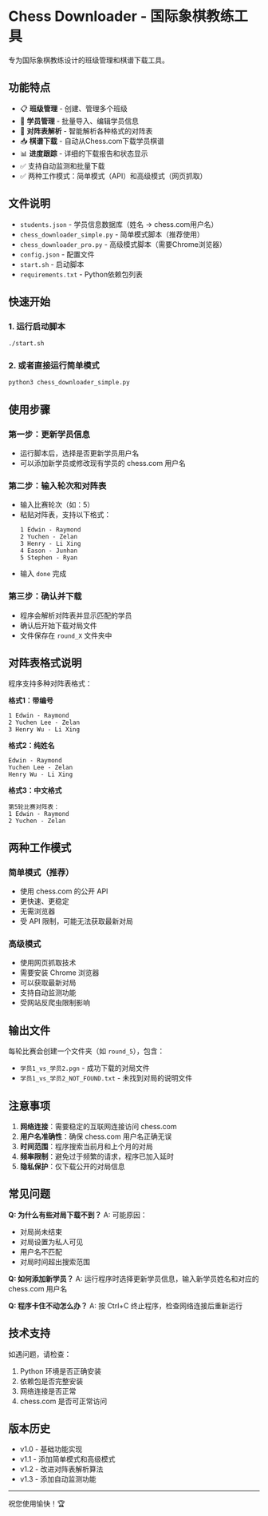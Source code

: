 # Chess Downloader - 国际象棋教练工具

专为国际象棋教练设计的班级管理和棋谱下载工具。

## 功能特点

- 📋 **班级管理** - 创建、管理多个班级
- 👥 **学员管理** - 批量导入、编辑学员信息  
- 🎯 **对阵表解析** - 智能解析各种格式的对阵表
- 📥 **棋谱下载** - 自动从Chess.com下载学员棋谱
- 📊 **进度跟踪** - 详细的下载报告和状态显示
- ✅ 支持自动监测和批量下载
- ✅ 两种工作模式：简单模式（API）和高级模式（网页抓取）

## 文件说明

- `students.json` - 学员信息数据库（姓名 -> chess.com用户名）
- `chess_downloader_simple.py` - 简单模式脚本（推荐使用）
- `chess_downloader_pro.py` - 高级模式脚本（需要Chrome浏览器）
- `config.json` - 配置文件
- `start.sh` - 启动脚本
- `requirements.txt` - Python依赖包列表

## 快速开始

### 1. 运行启动脚本
```bash
./start.sh
```

### 2. 或者直接运行简单模式
```bash
python3 chess_downloader_simple.py
```

## 使用步骤

### 第一步：更新学员信息
- 运行脚本后，选择是否更新学员用户名
- 可以添加新学员或修改现有学员的 chess.com 用户名

### 第二步：输入轮次和对阵表
- 输入比赛轮次（如：5）
- 粘贴对阵表，支持以下格式：
  ```
  1 Edwin - Raymond 
  2 Yuchen - Zelan
  3 Henry - Li Xing 
  4 Eason - Junhan
  5 Stephen - Ryan
  ```
- 输入 `done` 完成

### 第三步：确认并下载
- 程序会解析对阵表并显示匹配的学员
- 确认后开始下载对局文件
- 文件保存在 `round_X` 文件夹中

## 对阵表格式说明

程序支持多种对阵表格式：

**格式1：带编号**
```
1 Edwin - Raymond 
2 Yuchen Lee - Zelan
3 Henry Wu - Li Xing 
```

**格式2：纯姓名**
```
Edwin - Raymond
Yuchen Lee - Zelan
Henry Wu - Li Xing
```

**格式3：中文格式**
```
第5轮比赛对阵表：
1 Edwin - Raymond 
2 Yuchen - Zelan
```

## 两种工作模式

### 简单模式（推荐）
- 使用 chess.com 的公开 API
- 更快速、更稳定
- 无需浏览器
- 受 API 限制，可能无法获取最新对局

### 高级模式
- 使用网页抓取技术
- 需要安装 Chrome 浏览器
- 可以获取最新对局
- 支持自动监测功能
- 受网站反爬虫限制影响

## 输出文件

每轮比赛会创建一个文件夹（如 `round_5`），包含：

- `学员1_vs_学员2.pgn` - 成功下载的对局文件
- `学员1_vs_学员2_NOT_FOUND.txt` - 未找到对局的说明文件

## 注意事项

1. **网络连接**：需要稳定的互联网连接访问 chess.com
2. **用户名准确性**：确保 chess.com 用户名正确无误
3. **时间范围**：程序搜索当前月和上个月的对局
4. **频率限制**：避免过于频繁的请求，程序已加入延时
5. **隐私保护**：仅下载公开的对局信息

## 常见问题

**Q: 为什么有些对局下载不到？**
A: 可能原因：
- 对局尚未结束
- 对局设置为私人可见
- 用户名不匹配
- 对局时间超出搜索范围

**Q: 如何添加新学员？**
A: 运行程序时选择更新学员信息，输入新学员姓名和对应的 chess.com 用户名

**Q: 程序卡住不动怎么办？**
A: 按 Ctrl+C 终止程序，检查网络连接后重新运行

## 技术支持

如遇问题，请检查：
1. Python 环境是否正确安装
2. 依赖包是否完整安装
3. 网络连接是否正常
4. chess.com 是否可正常访问

## 版本历史

- v1.0 - 基础功能实现
- v1.1 - 添加简单模式和高级模式
- v1.2 - 改进对阵表解析算法
- v1.3 - 添加自动监测功能

---

祝您使用愉快！🏆
